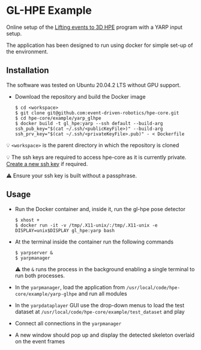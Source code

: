 
# GL-HPE Example
Online setup of the [Lifting events to 3D HPE](https://github.com/IIT-PAVIS/lifting_events_to_3d_hpe) program with a YARP input setup.
<!-- Use the hpecore installed with OpenPose functionality to perform HPE on greyscale images streamed over YARP. -->

The application has been designed to run using docker for simple set-up of the environment.

## Installation
The software was tested on Ubuntu 20.04.2 LTS without GPU support.

- Download the repository and build the Docker image
    ```shell
    $ cd <workspace>
    $ git clone git@github.com:event-driven-robotics/hpe-core.git
    $ cd hpe-core/example/yarp_glhpe
    $ docker build -t gl_hpe:yarp --ssh default --build-arg ssh_pub_key="$(cat ~/.ssh/<publicKeyFile>)" --build-arg ssh_prv_key="$(cat ~/.ssh/<privateKeyFile>.pub)" - < Dockerfile
    ```
:bulb: `<workspace>` is the parent directory in which the repository is cloned

:bulb: The ssh keys are required to access hpe-core as it is currently private. [Create a new ssh key](https://docs.github.com/en/github/authenticating-to-github/connecting-to-github-with-ssh/generating-a-new-ssh-key-and-adding-it-to-the-ssh-agent) if required.

:warning: Ensure your ssh key is built without a passphrase.

## Usage
- Run the Docker container and, inside it, run the gl-hpe pose detector
    ```shell
    $ xhost +
    $ docker run -it -v /tmp/.X11-unix/:/tmp/.X11-unix -e DISPLAY=unix$DISPLAY gl_hpe:yarp bash
    ```
  
- At the terminal inside the container run the following commands
  ```shell 
  $ yarpserver &
  $ yarpmanager
  ```
  :warning: the `&` runs the process in the background enabling a single terminal to run both processes.

- In the `yarpmanager`, load the application from `/usr/local/code/hpe-core/example/yarp-glhpe` and run all modules

- In the `yarpdataplayer` GUI use the drop-down menus to load the test dataset at `/usr/local/code/hpe-core/example/test_dataset` and play

- Connect all connections in the `yarpmanager` 
  
- A new window should pop up and display the detected skeleton overlaid on the event frames